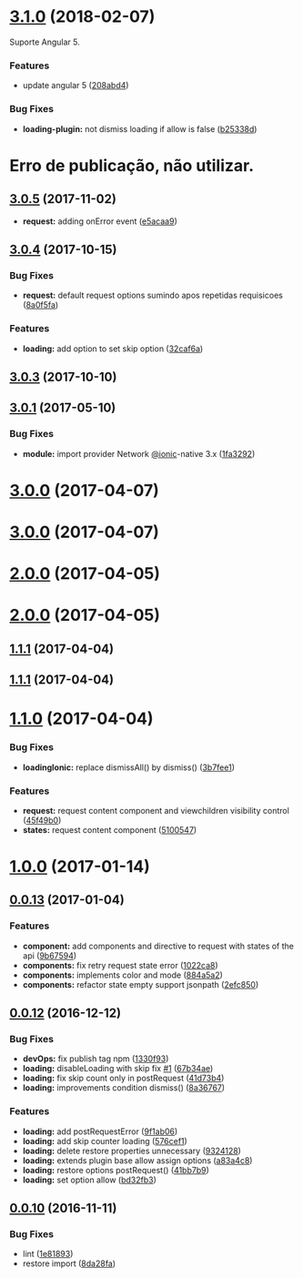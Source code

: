 <a name="3.1.0"></a>
# [3.1.0](https://github.com/mbamobi/http-plugins-ionic/compare/v3.0.6...v3.1.0) (2018-02-07)

Suporte Angular 5.

### Features

* update angular 5 ([208abd4](https://github.com/mbamobi/http-plugins-ionic/commit/208abd4))

### Bug Fixes

* **loading-plugin:** not dismiss loading if allow is false ([b25338d](https://github.com/mbamobi/http-plugins-ionic/commit/b25338d))

<a name="3.0.6"></a>
# Erro de publicação, não utilizar.

<a name="3.0.5"></a>
## [3.0.5](https://github.com/mbamobi/http-plugins-ionic/compare/v3.0.2...v3.0.5) (2017-11-02)

* **request:** adding onError event ([e5acaa9](https://github.com/mbamobi/http-plugins-ionic/commit/e5acaa9))

<a name="3.0.4"></a>
## [3.0.4](https://github.com/mbamobi/http-plugins-ionic/compare/v3.0.2...v3.0.4) (2017-10-15)

### Bug Fixes

* **request:** default request options sumindo apos repetidas requisicoes ([8a0f5fa](https://github.com/mbamobi/http-plugins-ionic/commit/8a0f5fa))


### Features

* **loading:** add option to set skip option ([32caf6a](https://github.com/mbamobi/http-plugins-ionic/commit/32caf6a))



<a name="3.0.3"></a>
## [3.0.3](https://github.com/mbamobi/http-plugins-ionic/compare/v3.0.2...v3.0.3) (2017-10-10)



<a name="3.0.1"></a>
## [3.0.1](https://github.com/mbamobi/http-plugins-ionic/compare/v3.0.0...v3.0.1) (2017-05-10)


### Bug Fixes

* **module:** import provider Network [@ionic](https://github.com/ionic)-native 3.x ([1fa3292](https://github.com/mbamobi/http-plugins-ionic/commit/1fa3292))



<a name="3.0.0"></a>
# [3.0.0](https://github.com/mbamobi/http-plugins-ionic/compare/v2.0.0...v3.0.0) (2017-04-07)



<a name="3.0.0"></a>
# [3.0.0](https://github.com/mbamobi/http-plugins-ionic/compare/v2.0.0...v3.0.0) (2017-04-07)



<a name="2.0.0"></a>
# [2.0.0](https://github.com/mbamobi/http-plugins-ionic/compare/v1.1.1...v2.0.0) (2017-04-05)



<a name="2.0.0"></a>
# [2.0.0](https://github.com/mbamobi/http-plugins-ionic/compare/v1.1.1...v2.0.0) (2017-04-05)



<a name="1.1.1"></a>
## [1.1.1](https://github.com/mbamobi/http-plugins-ionic/compare/v1.1.0...v1.1.1) (2017-04-04)



<a name="1.1.1"></a>
## [1.1.1](https://github.com/mbamobi/http-plugins-ionic/compare/v1.1.0...v1.1.1) (2017-04-04)



<a name="1.1.0"></a>
# [1.1.0](https://github.com/mbamobi/http-plugins-ionic/compare/v1.0.0...v1.1.0) (2017-04-04)


### Bug Fixes

* **loadingIonic:** replace dismissAll() by dismiss() ([3b7fee1](https://github.com/mbamobi/http-plugins-ionic/commit/3b7fee1))


### Features

* **request:** request content component and viewchildren visibility control ([45f49b0](https://github.com/mbamobi/http-plugins-ionic/commit/45f49b0))
* **states:** request content component ([5100547](https://github.com/mbamobi/http-plugins-ionic/commit/5100547))



<a name="1.0.0"></a>
# [1.0.0](https://github.com/mbamobi/http-plugins-ionic/compare/v0.0.13...v1.0.0) (2017-01-14)



<a name="0.0.13"></a>
## [0.0.13](https://github.com/ramonornela/http-plugins-ionic/compare/v0.0.12...v0.0.13) (2017-01-04)


### Features

* **component:** add components and directive to request with states of the api ([9b67594](https://github.com/ramonornela/http-plugins-ionic/commit/9b67594))
* **components:** fix retry request state error ([1022ca8](https://github.com/ramonornela/http-plugins-ionic/commit/1022ca8))
* **components:** implements color and mode ([884a5a2](https://github.com/ramonornela/http-plugins-ionic/commit/884a5a2))
* **components:** refactor state empty support jsonpath ([2efc850](https://github.com/ramonornela/http-plugins-ionic/commit/2efc850))



<a name="0.0.12"></a>
## [0.0.12](https://github.com/ramonornela/http-plugins-ionic/compare/v0.0.10...v0.0.12) (2016-12-12)


### Bug Fixes

* **devOps:** fix publish tag npm ([1330f93](https://github.com/ramonornela/http-plugins-ionic/commit/1330f93))
* **loading:** disableLoading with skip fix [#1](https://github.com/ramonornela/http-plugins-ionic/issues/1) ([67b34ae](https://github.com/ramonornela/http-plugins-ionic/commit/67b34ae))
* **loading:** fix skip count only in postRequest ([41d73b4](https://github.com/ramonornela/http-plugins-ionic/commit/41d73b4))
* **loading:** improvements condition dismiss() ([8a36767](https://github.com/ramonornela/http-plugins-ionic/commit/8a36767))


### Features

* **loading:** add postRequestError ([9f1ab06](https://github.com/ramonornela/http-plugins-ionic/commit/9f1ab06))
* **loading:** add skip counter loading ([576cef1](https://github.com/ramonornela/http-plugins-ionic/commit/576cef1))
* **loading:** delete restore properties unnecessary ([9324128](https://github.com/ramonornela/http-plugins-ionic/commit/9324128))
* **loading:** extends plugin base allow assign options ([a83a4c8](https://github.com/ramonornela/http-plugins-ionic/commit/a83a4c8))
* **loading:** restore options postRequest() ([41bb7b9](https://github.com/ramonornela/http-plugins-ionic/commit/41bb7b9))
* **loading:** set option allow ([bd32fb3](https://github.com/ramonornela/http-plugins-ionic/commit/bd32fb3))



<a name="0.0.10"></a>
## [0.0.10](https://github.com/ramonornela/http-plugins-ionic/compare/v0.0.9...v0.0.10) (2016-11-11)


### Bug Fixes

* lint ([1e81893](https://github.com/ramonornela/http-plugins-ionic/commit/1e81893))
* restore import ([8da28fa](https://github.com/ramonornela/http-plugins-ionic/commit/8da28fa))


